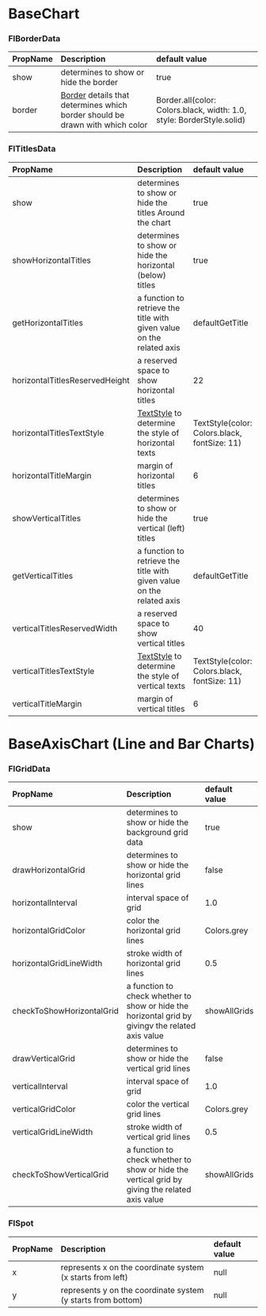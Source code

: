 # BaseChart



### FlBorderData
|PropName		|Description	|default value|
|:---------------|:---------------|:-------|
|show| determines to show or hide the border	|true|
|border| [Border](https://api.flutter.dev/flutter/painting/Border-class.html) details that determines which border should be drawn with which color| Border.all(color: Colors.black, width: 1.0, style: BorderStyle.solid)|



### FlTitlesData
|PropName		|Description	|default value|
|:---------------|:---------------|:-------|
|show| determines to show or hide the titles Around the chart|true|
|showHorizontalTitles| determines to show or hide the horizontal (below) titles | true|
|getHorizontalTitles| a function to retrieve the title with given value on the related axis|defaultGetTitle|
|horizontalTitlesReservedHeight| a reserved space to show horizontal titles|22|
|horizontalTitlesTextStyle| [TextStyle](https://api.flutter.dev/flutter/painting/TextStyle-class.html) to determine the style of horizontal texts |TextStyle(color: Colors.black, fontSize: 11)|
|horizontalTitleMargin| margin of horizontal titles | 6|
|showVerticalTitles| determines to show or hide the vertical (left) titles | true|
|getVerticalTitles| a function to retrieve the title with given value on the related axis | defaultGetTitle|
|verticalTitlesReservedWidth| a reserved space to show vertical titles|40|
|verticalTitlesTextStyle| [TextStyle](https://api.flutter.dev/flutter/painting/TextStyle-class.html) to determine the style of vertical texts |TextStyle(color: Colors.black, fontSize: 11)|
|verticalTitleMargin| margin of vertical titles | 6|




# BaseAxisChart (Line and Bar Charts)


### FlGridData
|PropName|Description|default value|
|:-------|:----------|:------------|
|show|determines to show or hide the background grid data|true|
|drawHorizontalGrid|determines to show or hide the horizontal grid lines|false|
|horizontalInterval|interval space of grid|1.0|
|horizontalGridColor|color the horizontal grid lines|Colors.grey|
|horizontalGridLineWidth|stroke width of horizontal grid lines |0.5|
|checkToShowHorizontalGrid|a function to check whether to show or hide the horizontal grid by givingv the related axis value |showAllGrids|
|drawVerticalGrid|determines to show or hide the vertical grid lines|false|
|verticalInterval|interval space of grid|1.0|
|verticalGridColor|color the vertical grid lines|Colors.grey|
|verticalGridLineWidth|stroke width of vertical grid lines |0.5|
|checkToShowVerticalGrid|a function to check whether to show or hide the vertical grid by giving the related axis value |showAllGrids|



### FlSpot
|PropName|Description|default value|
|:-------|:----------|:------------|
|x|represents x on the coordinate system (x starts from left)|null|
|y|represents y on the coordinate system (y starts from bottom)|null|
